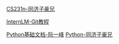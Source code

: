 

[CS231n-同济子豪兄](https://www.bilibili.com/video/BV1K7411W7So?p=4&vd_source=cddb7c550117196ec3a13e109aacd091) 

[InternLM-Git教程](https://github.com/InternLM/Tutorial/tree/camp3/docs/L0/Git)

[Python基础文档-阮一峰](https://liaoxuefeng.com/books/python/introduction/index.html)
[Python-同济子豪兄](https://www.bilibili.com/video/BV1P5411W7g5/)

